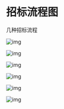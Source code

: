 # 招标流程图


几种招标流程
<!--more-->

![img](https://tronwei-1254020584.cos.ap-beijing.myqcloud.com/Typora/v2-ece0d6be4d867a57a9edeb5fec544fab_720w.jpg)

![img](https://tronwei-1254020584.cos.ap-beijing.myqcloud.com/Typora/v2-06b3e426014e5407fbcb1ae2192cec32_b.jpg)

![img](https://tronwei-1254020584.cos.ap-beijing.myqcloud.com/Typora/v2-0c96dc633d68fe8ccff6dfafda005edd_b.jpg)

![img](https://tronwei-1254020584.cos.ap-beijing.myqcloud.com/Typora/v2-8cedb0a66f6c6b43f05fe07fdfb4a02e_b.jpg)

![img](https://tronwei-1254020584.cos.ap-beijing.myqcloud.com/Typora/v2-9e8ed7d8273c5f64cc1e58ab16823926_b.jpg)

![img](https://tronwei-1254020584.cos.ap-beijing.myqcloud.com/Typora/v2-79edec5f6d46a1915487b121232010bd_b.jpg)
